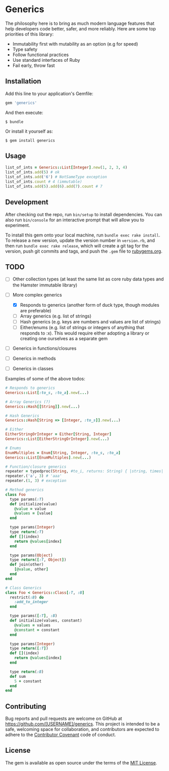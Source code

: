 # Generics

The philosophy here is to bring as much modern language features that help developers code better, safer, and more reliably. Here are some top priorities of this library:

- Immutability first with mutability as an option (e.g for speed)
- Type safety
- Follow functional practices
- Use standard interfaces of Ruby
- Fail early, throw fast

## Installation

Add this line to your application's Gemfile:

```ruby
gem 'generics'
```

And then execute:

    $ bundle

Or install it yourself as:

    $ gem install generics

## Usage

```ruby
list_of_ints = Generics::List[Integer].new(1, 2, 3, 4)
list_of_ints.add(5) # ok
list_of_ints.add('6') # NotSameType exception
list_of_ints.count # 4 (immutable)
list_of_ints.add(5).add(6).add(7).count # 7
```

## Development

After checking out the repo, run `bin/setup` to install dependencies. You can also run `bin/console` for an interactive prompt that will allow you to experiment.

To install this gem onto your local machine, run `bundle exec rake install`. To release a new version, update the version number in `version.rb`, and then run `bundle exec rake release`, which will create a git tag for the version, push git commits and tags, and push the `.gem` file to [rubygems.org](https://rubygems.org).

## TODO

- [ ] Other collection types (at least the same list as core ruby data types and the Hamster immutable library)
- [ ] More complex generics
  - [x] Responds to generics (another form of duck type, though modules are preferable)
  - [ ] Array generics (e.g. list of strings)
  - [ ] Hash generics (e.g. keys are numbers and values are list of strings)
  - [ ] Either/enums (e.g. list of strings or integers of anything that responds to :x). This would require either adopting a library or creating one ourselves as a separate gem
- [ ] Generics in functions/closures
- [ ] Generics in methods
- [ ] Generics in classes


Examples of some of the above todos:

```ruby
# Responds to generics
Generics::List[:to_s, :to_a].new(...)

# Array Generics (?)
Generics::Hash[[String]].new(...)

# Hash Generics
Generics::Hash[String => [Integer, :to_s]].new(...)

# Either
EitherStringOrInteger = Either[String, Integer]
Generics::List[EitherStringOrInteger].new(...)

# Enums
EnumMultiples = Enum[String, Integer, :to_s, :to_a]
Generics::List[EnumMultiples].new(...)

# Function/closure generics
repeater = typedproc(String, #to_i, returns: String) { |string, times| string * times.to_i }
repeater.('a', 3) # 'aaa'
repeater.(1, 3) # exception

# Method generics
class Foo
  type params(:T)
  def initialize(value)
    @value = value
    @values = [value]
  end

  type params(Integer)
  type return(:T)
  def [](index)
    return @values[index]
  end

  type params(Object)
  type return([:T, Object])
  def join(other)
    [@value, other]
  end
end

# Class Generics
class Foo < Generics::Class[:T, :B]
  restrict(:B) do
    :add_to_integer
  end

  type params([:T], :B)
  def initialize(values, constant)
    @values = values
    @constant = constant
  end

  type params(Integer)
  type return([:T])
  def [](index)
    return @values[index]
  end

  type return(:B)
  def sum
    5 + constant
  end
end
```

## Contributing

Bug reports and pull requests are welcome on GitHub at https://github.com/[USERNAME]/generics. This project is intended to be a safe, welcoming space for collaboration, and contributors are expected to adhere to the [Contributor Covenant](http://contributor-covenant.org) code of conduct.


## License

The gem is available as open source under the terms of the [MIT License](http://opensource.org/licenses/MIT).

